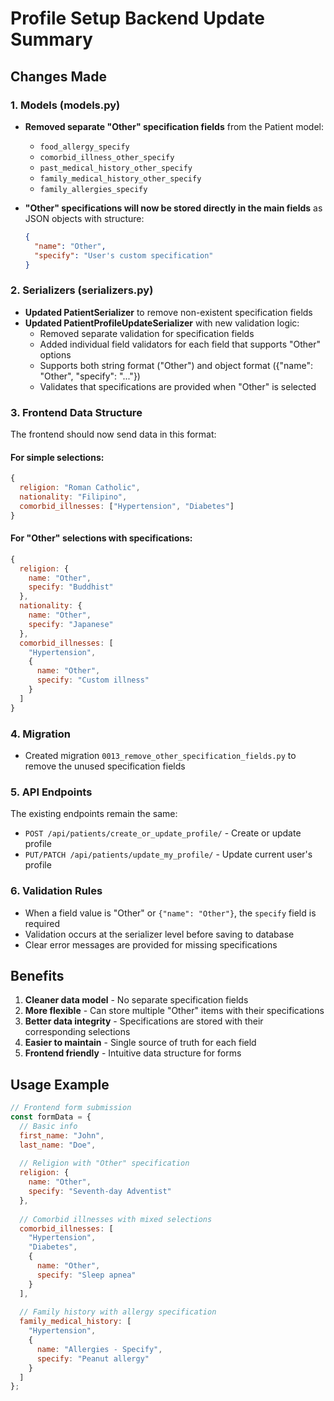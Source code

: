 # Profile Setup Backend Update Summary

## Changes Made

### 1. Models (models.py)
- **Removed separate "Other" specification fields** from the Patient model:
  - `food_allergy_specify`
  - `comorbid_illness_other_specify` 
  - `past_medical_history_other_specify`
  - `family_medical_history_other_specify`
  - `family_allergies_specify`

- **"Other" specifications will now be stored directly in the main fields** as JSON objects with structure:
  ```json
  {
    "name": "Other",
    "specify": "User's custom specification"
  }
  ```

### 2. Serializers (serializers.py)
- **Updated PatientSerializer** to remove non-existent specification fields
- **Updated PatientProfileUpdateSerializer** with new validation logic:
  - Removed separate validation for specification fields
  - Added individual field validators for each field that supports "Other" options
  - Supports both string format ("Other") and object format ({"name": "Other", "specify": "..."})
  - Validates that specifications are provided when "Other" is selected

### 3. Frontend Data Structure
The frontend should now send data in this format:

#### For simple selections:
```javascript
{
  religion: "Roman Catholic",
  nationality: "Filipino",
  comorbid_illnesses: ["Hypertension", "Diabetes"]
}
```

#### For "Other" selections with specifications:
```javascript
{
  religion: {
    name: "Other", 
    specify: "Buddhist"
  },
  nationality: {
    name: "Other",
    specify: "Japanese"
  },
  comorbid_illnesses: [
    "Hypertension",
    {
      name: "Other",
      specify: "Custom illness"
    }
  ]
}
```

### 4. Migration
- Created migration `0013_remove_other_specification_fields.py` to remove the unused specification fields

### 5. API Endpoints
The existing endpoints remain the same:
- `POST /api/patients/create_or_update_profile/` - Create or update profile
- `PUT/PATCH /api/patients/update_my_profile/` - Update current user's profile

### 6. Validation Rules
- When a field value is "Other" or `{"name": "Other"}`, the `specify` field is required
- Validation occurs at the serializer level before saving to database
- Clear error messages are provided for missing specifications

## Benefits
1. **Cleaner data model** - No separate specification fields
2. **More flexible** - Can store multiple "Other" items with their specifications
3. **Better data integrity** - Specifications are stored with their corresponding selections
4. **Easier to maintain** - Single source of truth for each field
5. **Frontend friendly** - Intuitive data structure for forms

## Usage Example
```javascript
// Frontend form submission
const formData = {
  // Basic info
  first_name: "John",
  last_name: "Doe",
  
  // Religion with "Other" specification
  religion: {
    name: "Other",
    specify: "Seventh-day Adventist"
  },
  
  // Comorbid illnesses with mixed selections
  comorbid_illnesses: [
    "Hypertension",
    "Diabetes",
    {
      name: "Other",
      specify: "Sleep apnea"
    }
  ],
  
  // Family history with allergy specification
  family_medical_history: [
    "Hypertension",
    {
      name: "Allergies - Specify",
      specify: "Peanut allergy"
    }
  ]
};
```
